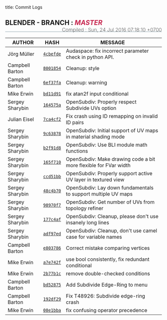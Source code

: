title: Commit Logs

<h2 style="border-bottom: 3px solid #cfd8dc; padding-bottom:15px;">
  <i class="bf-blender"></i> BLENDER - BRANCH :
  <i style="text-transform:uppercase;color:#c7254e">master</i>
  <span style="font-size:16px;font-weight:200;float:right;"> Compiled :
    <time class="timeago" datetime="Sun, 24 Jul 2016 07:18:10 +0700">Sun, 24 Jul 2016 07:18:10 +0700</time>
  </span>
</h2>

AUTHOR | HASH | MESSAGE
--- | --- | ---
Jörg Müller | [`4cbefde`](https://developer.blender.org/rB4cbefde) | Audaspace: fix incorrect parameter check in python API.
Campbell Barton | [`8001854`](https://developer.blender.org/rB8001854) | Cleanup: style
Campbell Barton | [`6ef37fa`](https://developer.blender.org/rB6ef37fa) | Cleanup: warning
Mike Erwin | [`bd11d91`](https://developer.blender.org/rBbd11d91) | fix atan2f input conditional
Sergey Sharybin | [`164575a`](https://developer.blender.org/rB164575a) | OpenSubdiv: Properly respect Subdivide UVs option
Julian Eisel | [`7ca4cf2`](https://developer.blender.org/rB7ca4cf2) | Fix crash using ID remapping on invalid ID pairs
Sergey Sharybin | [`9c63878`](https://developer.blender.org/rB9c63878) | OpenSubdiv: Initial support of UV maps in material shading mode
Sergey Sharybin | [`b2f91d8`](https://developer.blender.org/rBb2f91d8) | OpenSubdiv: Use BLI module math functions
Sergey Sharybin | [`165f710`](https://developer.blender.org/rB165f710) | OpenSubdiv: Make drawing code a bit more flexible for FVar width
Sergey Sharybin | [`ccd51bb`](https://developer.blender.org/rBccd51bb) | OpenSubdiv: Properly support active UV layer in textured view
Sergey Sharybin | [`48c4b70`](https://developer.blender.org/rB48c4b70) | OpenSubdiv: Lay down fundamentals to support multiple UV maps
Sergey Sharybin | [`98970f7`](https://developer.blender.org/rB98970f7) | OpenSubdiv: Get number of UVs from topology refiner
Sergey Sharybin | [`177c4af`](https://developer.blender.org/rB177c4af) | OpenSubdiv: Cleanup, please don't use insanely long lines
Sergey Sharybin | [`adf97ed`](https://developer.blender.org/rBadf97ed) | OpenSubdiv: Cleanup, don't use camel case for variable names
Campbell Barton | [`e803786`](https://developer.blender.org/rBe803786) | Correct mistake comparing vertices
Mike Erwin | [`a7e742f`](https://developer.blender.org/rBa7e742f) | use bool consistently, fix redundant conditional
Mike Erwin | [`2b77b1c`](https://developer.blender.org/rB2b77b1c) | remove double-checked conditions
Campbell Barton | [`bd52875`](https://developer.blender.org/rBbd52875) | Add Subdivide Edge-Ring to menu
Campbell Barton | [`192df29`](https://developer.blender.org/rB192df29) | Fix T48926: Subdivide edge-ring crash
Mike Erwin | [`08e1bba`](https://developer.blender.org/rB08e1bba) | fix confusing operator precedence
